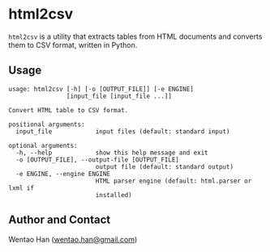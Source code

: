 # html2csv

`html2csv` is a utility that extracts tables from HTML documents and converts them to CSV format, written in Python.

## Usage

```
usage: html2csv [-h] [-o [OUTPUT_FILE]] [-e ENGINE]
                [input_file [input_file ...]]

Convert HTML table to CSV format.

positional arguments:
  input_file            input files (default: standard input)

optional arguments:
  -h, --help            show this help message and exit
  -o [OUTPUT_FILE], --output-file [OUTPUT_FILE]
                        output file (default: standard output)
  -e ENGINE, --engine ENGINE
                        HTML parser engine (default: html.parser or lxml if
                        installed)
```

## Author and Contact

Wentao Han (wentao.han@gmail.com)
